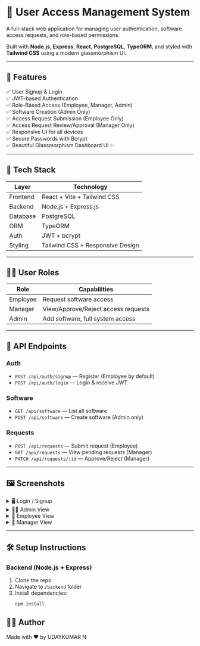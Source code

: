 # 🧭 User Access Management System

A full-stack web application for managing user authentication, software access requests, and role-based permissions.

Built with **Node.js**, **Express**, **React**, **PostgreSQL**, **TypeORM**, and styled with **Tailwind CSS** using a modern glassmorphism UI.

---

## 🚀 Features

✅ User Signup & Login  
✅ JWT-based Authentication  
✅ Role-Based Access (Employee, Manager, Admin)  
✅ Software Creation (Admin Only)  
✅ Access Request Submission (Employee Only)  
✅ Access Request Review/Approval (Manager Only)  
✅ Responsive UI for all devices  
✅ Secure Passwords with Bcrypt  
✅ Beautiful Glassmorphism Dashboard UI ✨  

---

## 🧰 Tech Stack

| Layer       | Technology                     |
|-------------|--------------------------------|
| Frontend    | React + Vite + Tailwind CSS    |
| Backend     | Node.js + Express.js           |
| Database    | PostgreSQL                     |
| ORM         | TypeORM                        |
| Auth        | JWT + bcrypt                   |
| Styling     | Tailwind CSS + Responsive Design |

---

## 🧑‍💻 User Roles

| Role     | Capabilities                                      |
|----------|---------------------------------------------------|
| Employee | Request software access                           |
| Manager  | View/Approve/Reject access requests               |
| Admin    | Add software, full system access                  |

---

## 🔐 API Endpoints

### Auth
- `POST /api/auth/signup` — Register (Employee by default)
- `POST /api/auth/login` — Login & receive JWT

### Software
- `GET /api/software` — List all software
- `POST /api/software` — Create software (Admin only)

### Requests
- `POST /api/requests` — Submit request (Employee)
- `GET /api/requests` — View pending requests (Manager)
- `PATCH /api/requests/:id` — Approve/Reject (Manager)

---

## 🖼️ Screenshots

<details>
<summary>🖥️ Login / Signup</summary>
Glassy cards with gradient backgrounds.
</details>

<details>
<summary>🧑‍💻 Admin View</summary>
Create software with multi-access levels.
</details>

<details>
<summary>📩 Employee View</summary>
Request software with reason + access type.
</details>

<details>
<summary>🧾 Manager View</summary>
Approve or reject requests from a responsive table.
</details>

---

## 🛠️ Setup Instructions

### Backend (Node.js + Express)

1. Clone the repo  
2. Navigate to `/backend` folder  
3. Install dependencies:  
   ```bash
   npm install

## 🧑‍🔬 Author
Made with ❤️ by UDAYKUMAR N
